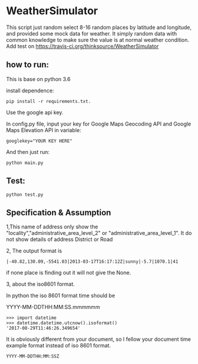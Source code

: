 # WeatherSimulator

This script just random select 8-16 random places by latitude and longitude, and provided some mock data for weather.
It simply random data with common knowledge to make sure the value is at normal weather condition. Add test on https://travis-ci.org/thinksource/WeatherSimulator

## how to run:

This is base on python 3.6

install dependence:
```
pip install -r requirements.txt.
```
Use the google api key.

In config.py file, input your key for Google Maps Geocoding API and Google Maps Elevation API in variable:

```
googlekey="YOUR KEY HERE"
```

And then just run:

```
python main.py
```

## Test:

```
python test.py
```

## Specification & Assumption

1,This name of address only show the "locality","administrative_area_level_2" or "administrative_area_level_1".
It do not show details of address District or Road

2, The output format is

```
|-40.82,130.09,-5541.03|2013-03-17T16:17:12Z|sunny|-5.7|1070.1|41
```

if none place is finding out it will not give the None.

3, about the iso8601 format.

In python the iso 8601 format time should be

YYYY-MM-DDTHH:MM:SS.mmmmmm

```
>>> import datetime
>>> datetime.datetime.utcnow().isoformat()
'2017-08-29T11:46:26.349654'
```

It is obviously different from your document, so I fellow your document time example format instead of iso 8601 format.

```
YYYY-MM-DDTHH:MM:SSZ
```
